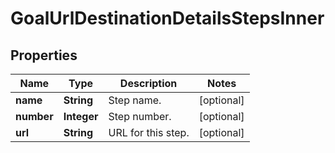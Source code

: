 

# GoalUrlDestinationDetailsStepsInner


## Properties

| Name | Type | Description | Notes |
|------------ | ------------- | ------------- | -------------|
|**name** | **String** | Step name. |  [optional] |
|**number** | **Integer** | Step number. |  [optional] |
|**url** | **String** | URL for this step. |  [optional] |



